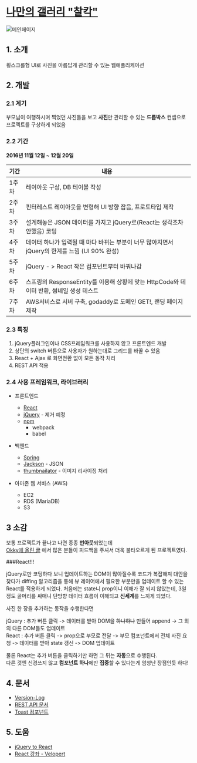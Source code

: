 # [나만의 갤러리 "찰칵"](http://chalkack.xyz)



![메인페이지](https://s3.ap-northeast-2.amazonaws.com/chalkack/index/wallpaper.png)

## 1. 소개
횡스크롤형 UI로 사진을 아름답게 관리할 수 있는 웹애플리케이션

## 2. 개발 

### 2.1 계기

부모님이 여행하시며 찍었던 사진들을 보고 **사진**만 관리할 수 있는 **드롭박스** 컨셉으로 프로젝트를 구상하게 되었음

### 2.2 기간
**2016년 11월 12일 ~ 12월 20일**

| 기간 | 내용 |
| ------------ | ----------- |
| 1주차 | 레이아웃 구상, DB 테이블 작성	|
| 2주차 | 핀터레스트 레이아웃을 변형해 UI 방향 잡음, 프로토타입 제작 |
| 3주차 | 설계해놓은 JSON 데이터를 가지고 jQuery로(React는 생각조차 안했음) 코딩 |
| 4주차 | 데이터 하나가 입력될 때 마다 바뀌는 부분이 너무 많아지면서 jQuery의 한계를 느낌 (UI 90% 완성) |
| 5주차 | jQuery - > React 작은 컴포넌트부터 바꿔나감 |
| 6주차 | 스프링의 ResponseEntity를 이용해 상황에 맞는 HttpCode와 데이터 반환, 썸네일 생성 테스트  |
| 7주차 | AWS서비스로 서버 구축, godaddy로 도메인 GET!, 랜딩 페이지 제작 |

### 2.3 특징

1. jQuery플러그인이나 CSS프레임워크를 사용하지 않고 프론트엔드 개발
2. 상단의 switch 버튼으로 사용자가 원하는대로 그리드를 바꿀 수 있음
3. React + Ajax 로 화면전환 없이 모든 동작 처리
4. REST API 적용

### 2.4 사용 프레임워크, 라이브러리

* 프론트엔드
	* [React](https://github.com/facebook/react)
	* [jQuery](https://github.com/jquery/jquery) - 제거 예정
	* [npm](https://github.com/npm/npm)
		* webpack
		* babel

* 백엔드 
	* [Spring](https://github.com/spring-projects/spring-framework)
	* [Jackson](https://github.com/FasterXML/jackson) - JSON 
	* [thumbnailator](https://github.com/coobird/thumbnailator) - 이미지 리사이징 처리
	
* 아마존 웹 서비스 (AWS) 
    * EC2
    * RDS (MariaDB)
    * S3 

## 3 소감

보통 프로젝트가 끝나고 나면 종종 **번아웃**되었는데  
[Okky에 올린 글](http://okky.kr/article/366709) 에서 많은 분들이 피드백을 주셔서 더욱 불타오르게 된 프로젝트였다.

###React!!!

jQuery로만 코딩하다 보니 업데이트하는 DOM이 많아질수록 코드가 복잡해져 대안을 찾다가 diffing 알고리즘을 통해 뷰 레이어에서 필요한 부분만을 업데이트 할 수 있는 React를 적용하게 되었다. 처음에는 state니 prop이니 이해가 잘 되지 않았는데, 3일정도 골머리를 싸매니 단방향 데이터 흐름이 이해되고 **신세계**를 느끼게 되었다.  

사진 한 장을 추가하는 동작을 수행한다면  

jQuery : 추가 버튼 클릭 -> 데이터를 받아 DOM을 ~~하나하나~~ 만들어 append -> 그 외의 다른 DOM들도 업데이트  
React : 추가 버튼 클릭 -> prop으로 부모로 전달 -> 부모 컴포넌트에서 전체 사진 요청 -> 데이터를 받아 state 갱신 -> DOM 업데이트  

물론 React는 추가 버튼을 클릭하기만 하면 그 뒤는 **자동**으로 수행된다.  
다른 것엔 신경쓰지 않고 **컴포넌트 하나**에만 **집중**할 수 있다는게 엄청난 장점인듯 하다!  

## 4. 문서
* [Version-Log](Version.md)
* [REST API 문서](API.md)
* [Toast 컴포넌트](Toast.md)

## 5. 도움
* [jQuery to React](http://blog.sapzil.org/2014/08/10/jquery-to-react/)
* [React 강좌 - Velopert](https://velopert.com/reactjs-tutorials)
